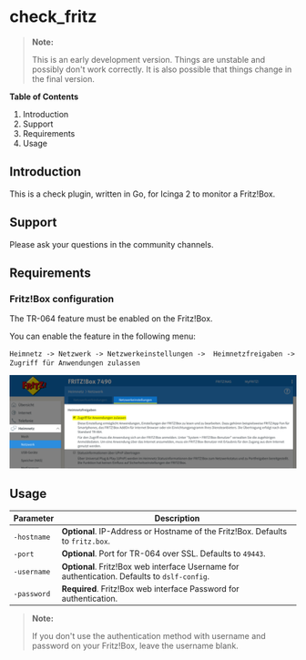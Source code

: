 # check_fritz

> **Note:**
>
> This is an early development version. Things are unstable and possibly don't work correctly.
> It is also possible that things change in the final version.

**Table of Contents**

1. Introduction
2. Support
3. Requirements
4. Usage

## Introduction

This is a check plugin, written in Go, for Icinga 2 to monitor a Fritz!Box.

## Support

Please ask your questions in the community channels.

## Requirements

### Fritz!Box configuration

The TR-064 feature must be enabled on the Fritz!Box.

You can enable the feature in the following menu:

```
Heimnetz -> Netzwerk -> Netzwerkeinstellungen ->  Heimnetzfreigaben -> Zugriff für Anwendungen zulassen
```

![Fritz!Box configuration](doc/images/fritzbox-configuration-tr064.png)

## Usage

| Parameter    | Description                                                                                   |
| ------------ | --------------------------------------------------------------------------------------------- |
| `-hostname` | **Optional**. IP-Address or Hostname of the Fritz!Box. Defaults to `fritz.box`.               |
| `-port`     | **Optional**. Port for TR-064 over SSL. Defaults to `49443`.                                  |
| `-username` | **Optional**. Fritz!Box web interface Username for authentication. Defaults to `dslf-config`. |
| `-password` | **Required**. Fritz!Box web interface Password for authentication.                            |

> **Note:**
>
> If you don't use the authentication method with username and password on your Fritz!Box, leave the username blank.

